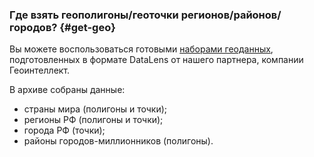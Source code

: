 ### Где взять геополигоны/геоточки регионов/районов/городов? {#get-geo}

Вы можете воспользоваться готовыми [наборами геоданных](https://geointellect.com/files/geo_for_datalens.zip), подготовленных в формате DataLens от нашего партнера, компании Геоинтеллект.

В архиве собраны данные:

* страны мира (полигоны и точки);
* регионы РФ (полигоны и точки);
* города РФ (точки);
* районы городов-миллионников (полигоны).